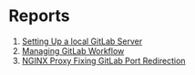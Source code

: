 # Reports

1. [Setting Up a local GitLab Server](setting_up_gitlab.md)
1. [Managing GitLab Workflow](gitlab_workflow.md)
1. [NGINX Proxy Fixing GitLab Port Redirection](nxginx_proxy.md)
